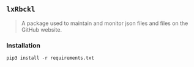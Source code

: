 ## `lxRbckl`
> A package used to maintain and monitor json files and files on the GitHub website.

### Installation
```
pip3 install -r requirements.txt
```
